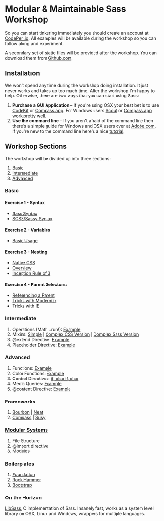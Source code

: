 # Modular & Maintainable Sass Workshop

So you can start tinkering immediately you should create an account at [CodePen.io](http://codepen.io/collection/ocevd). All examples will be available during the workshop so you can follow along and experiment.

A secondary set of static files will be provided after the workshop. You can download them from [Github.com](http://github.com/bpainter/sass-workshop).

## Installation

We won't spend any time during the workshop doing installation. It just never works and takes up too much time. After the workshop I'm happy to help. Otherwise, there are two ways that you can start using Sass:

1. **Purchase a GUI Application** – If you're using OSX your best bet is to use [CodeKit](http://incident57.com/codekit/) or [Compass.app](http://compass.handlino.com/). For Windows users [Scout](http://mhs.github.io/scout-app/) or [Compass.app](http://compass.handlino.com/) work pretty well.
2. **Use the command line** – If you aren't afraid of the command line then there's a simple guide for Windows and OSX users over at [Adobe.com](http://www.adobe.com/devnet/html5/articles/introduction-to-sass-part-1-installation.html). If you're new to the command line here's a nice [tutorial](http://wiseheartdesign.com/articles/2010/11/12/the-designers-guide-to-the-osx-command-prompt/).

## Workshop Sections

The workshop will be divided up into three sections:

1. [Basic](#basic)
2. [Intermediate](#intermediate)
3. [Advanced](#advanced)

### <div id="#basic">Basic</div>

#### Exercise 1 - Syntax

- [Sass Syntax](http://codepen.io/bpainter/pen/wrdLo)
- [SCSS/Sassy Syntax](http://codepen.io/bpainter/pen/cpdeb)

#### Exercise 2 - Variables

- [Basic Usage](http://codepen.io/bpainter/pen/ntxLb)

#### Exercise 3 - Nesting

- [Native CSS](http://codepen.io/bpainter/pen/IkByq)
- [Overview](http://codepen.io/bpainter/pen/aophg)
- [Inception Rule of 3](http://codepen.io/bpainter/pen/fztwl)

#### Exercise 4 - Parent Selectors:

- [Referencing a Parent](http://codepen.io/bpainter/pen/jHfkz)
- [Tricks with Modernizr](http://codepen.io/bpainter/pen/jHfkz)
- [Tricks with IE](http://codepen.io/bpainter/pen/jHfkz)

### <div id="intermediate">Intermediate</div>

1. Operations (Math…run!): [Example](http://codepen.io/bpainter/pen/EmeiL)
2. Mixins: [Simple](http://codepen.io/bpainter/pen/yAJiE) | [Complex CSS Version](http://codepen.io/bpainter/pen/mguFy) | [Complex Sass Version](http://codepen.io/bpainter/pen/fcHIJ)
3. @extend Directive: [Example](http://codepen.io/bpainter/pen/rnHgt)
4. Placeholder Directive: [Example](http://codepen.io/bpainter/pen/BDhuf)

### <div id="advanced">Advanced</div>

1. Functions: [Example](http://codepen.io/bpainter/pen/BtIiu)
2. Color Functions: [Example](http://codepen.io/bpainter/pen/igGao)
3. Control Directives: [if, else if, else](http://codepen.io/bpainter/pen/nJuHk)
4. Media Queries: [Example](http://codepen.io/bpainter/pen/zjJvG)
5. @content Directive: [Example](http://codepen.io/bpainter/pen/rJeLA)

### Frameworks

1. [Bourbon](http://bourbon.io/) | [Neat](http://neat.bourbon.io/)
2. [Compass](http://compass-style.org/) | [Susy](http://susy.oddbird.net/)

### [Modular Systems](#coming-soon)

1. File Structure
2. @import directive
3. Modules

### Boilerplates

1. [Foundation](http://foundation.zurb.com/)
2. [Rock Hammer](http://github.com/malarkey/Rock-Hammer)
3. [Bootstrap](http://github.com/jlong/sass-twitter-bootstrap)

### On the Horizon

[LibSass](https://github.com/hcatlin/libsass), C implementation of Sass. Insanely fast, works as a system level library on OSX, Linux and Windows, wrappers for multiple languages.
